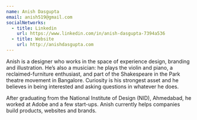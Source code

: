 ```yaml
---
name: Anish Dasgupta
email: anish519@gmail.com
socialNetworks:
  - title: Linkedin
    url: https://www.linkedin.com/in/anish-dasgupta-7394a536
  - title: Website
    url: http://anishdasgupta.com
---
```


Anish is a designer who works in the space of experience design, branding and illustration. He’s also a musician: he plays the violin and piano, a reclaimed-furniture enthusiast, and part of the Shakespeare in the Park theatre movement in Bangalore. Curiosity is his strongest asset and he believes in being interested and asking questions in whatever he does.

After graduating from the National Institute of Design <abbr>(NID)</abbr>, Ahmedabad, he worked at Adobe and a few start-ups. Anish currently helps companies build products, websites and brands.
